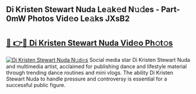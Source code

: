 ## Di Kristen Stewart Nuda Le𝚊k𝚎d N𝚞𝚍es - Part-0mW Photos Vid𝚎o Le𝚊ks JXsB2

# <h2><a href="http://fbbwxda.evod.top/?m=Di+Kristen+Stewart+Nuda">🔗 👉🔴 Di Kristen Stewart Nuda Vid𝚎o Ph𝚘t𝚘s</a></h2>

[![Di Kristen Stewart Nuda N𝚞d𝚎s](https://i.imgur.com/8V9OHl7.gif)](http://fbbwxda.evod.top/?m=Di+Kristen+Stewart+Nuda)
Social media star Di Kristen Stewart Nuda and multimedia artist, acclaimed for publishing dance and lifestyle material through trending dance routines and mini vlogs. The ability Di Kristen Stewart Nuda to handle pressure and controversy is essential for a successful public figure. 
